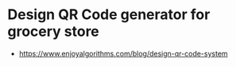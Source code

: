 # Design QR Code generator for grocery store

- https://www.enjoyalgorithms.com/blog/design-qr-code-system